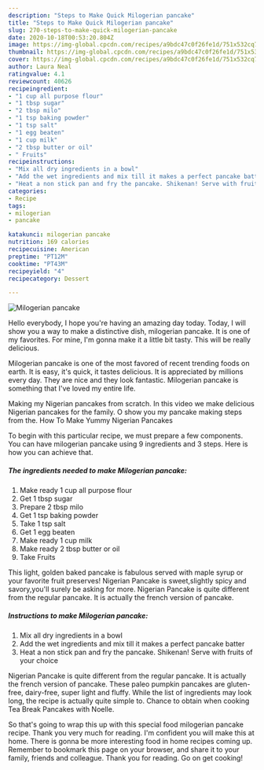 ```yaml
---
description: "Steps to Make Quick Milogerian pancake"
title: "Steps to Make Quick Milogerian pancake"
slug: 270-steps-to-make-quick-milogerian-pancake
date: 2020-10-18T00:53:20.804Z
image: https://img-global.cpcdn.com/recipes/a9bdc47c0f26fe1d/751x532cq70/milogerian-pancake-recipe-main-photo.jpg
thumbnail: https://img-global.cpcdn.com/recipes/a9bdc47c0f26fe1d/751x532cq70/milogerian-pancake-recipe-main-photo.jpg
cover: https://img-global.cpcdn.com/recipes/a9bdc47c0f26fe1d/751x532cq70/milogerian-pancake-recipe-main-photo.jpg
author: Laura Neal
ratingvalue: 4.1
reviewcount: 40626
recipeingredient:
- "1 cup all purpose flour"
- "1 tbsp sugar"
- "2 tbsp milo"
- "1 tsp baking powder"
- "1 tsp salt"
- "1 egg beaten"
- "1 cup milk"
- "2 tbsp butter or oil"
- " Fruits"
recipeinstructions:
- "Mix all dry ingredients in a bowl"
- "Add the wet ingredients and mix till it makes a perfect pancake batter"
- "Heat a non stick pan and fry the pancake. Shikenan! Serve with fruits of your choice"
categories:
- Recipe
tags:
- milogerian
- pancake

katakunci: milogerian pancake 
nutrition: 169 calories
recipecuisine: American
preptime: "PT12M"
cooktime: "PT43M"
recipeyield: "4"
recipecategory: Dessert

---
```



![Milogerian pancake](https://img-global.cpcdn.com/recipes/a9bdc47c0f26fe1d/751x532cq70/milogerian-pancake-recipe-main-photo.jpg)

Hello everybody, I hope you're having an amazing day today. Today, I will show you a way to make a distinctive dish, milogerian pancake. It is one of my favorites. For mine, I'm gonna make it a little bit tasty. This will be really delicious.

Milogerian pancake is one of the most favored of recent trending foods on earth. It is easy, it's quick, it tastes delicious. It is appreciated by millions every day. They are nice and they look fantastic. Milogerian pancake is something that I've loved my entire life.

Making my Nigerian pancakes from scratch. In this video we make delicious Nigerian pancakes for the family. O show you my pancake making steps from the. How To Make Yummy Nigerian Pancakes


To begin with this particular recipe, we must prepare a few components. You can have milogerian pancake using 9 ingredients and 3 steps. Here is how you can achieve that.

<!--inarticleads1-->

##### The ingredients needed to make Milogerian pancake:

1. Make ready 1 cup all purpose flour
1. Get 1 tbsp sugar
1. Prepare 2 tbsp milo
1. Get 1 tsp baking powder
1. Take 1 tsp salt
1. Get 1 egg beaten
1. Make ready 1 cup milk
1. Make ready 2 tbsp butter or oil
1. Take  Fruits


This light, golden baked pancake is fabulous served with maple syrup or your favorite fruit preserves! Nigerian Pancake is sweet,slightly spicy and savory,you&#39;ll surely be asking for more. Nigerian Pancake is quite different from the regular pancake. It is actually the french version of pancake. 

<!--inarticleads2-->

##### Instructions to make Milogerian pancake:

1. Mix all dry ingredients in a bowl
1. Add the wet ingredients and mix till it makes a perfect pancake batter
1. Heat a non stick pan and fry the pancake. Shikenan! Serve with fruits of your choice


Nigerian Pancake is quite different from the regular pancake. It is actually the french version of pancake. These paleo pumpkin pancakes are gluten-free, dairy-free, super light and fluffy. While the list of ingredients may look long, the recipe is actually quite simple to. Chance to obtain when cooking Tea Break Pancakes with Noelle. 

So that's going to wrap this up with this special food milogerian pancake recipe. Thank you very much for reading. I'm confident you will make this at home. There is gonna be more interesting food in home recipes coming up. Remember to bookmark this page on your browser, and share it to your family, friends and colleague. Thank you for reading. Go on get cooking!
